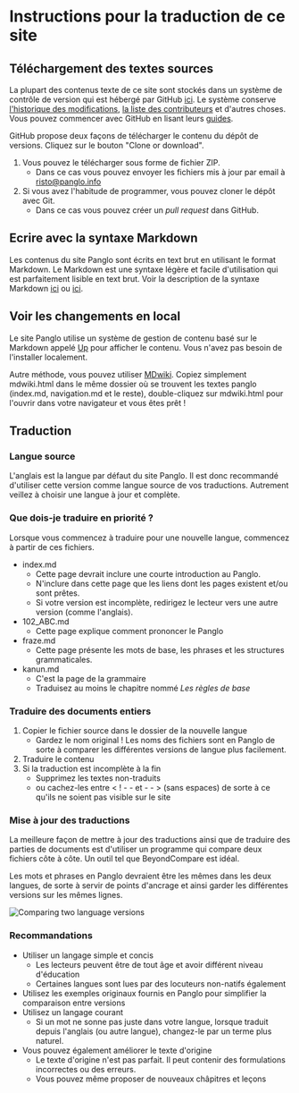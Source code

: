# Instructions pour la traduction de ce site

## Téléchargement des textes sources

La plupart des contenus texte de ce site sont stockés dans un système de contrôle de version qui est hébergé par GitHub [ici](https://github.com/barumau/panglo). Le système conserve [l'historique des modifications](https://github.com/barumau/panglo/commits/master),  [la liste des contributeurs](https://github.com/barumau/panglo/graphs/contributors) et d'autres choses. Vous pouvez commencer avec GitHub en lisant leurs [guides](https://guides.github.com/).

GitHub propose deux façons de télécharger le contenu du dépôt de versions. 
Cliquez sur le bouton "Clone or download".

1. Vous pouvez le télécharger sous forme de fichier ZIP.
    * Dans ce cas vous pouvez envoyer les fichiers mis à jour par email à risto@panglo.info
2. Si vous avez l'habitude de programmer, vous pouvez cloner le dépôt avec Git.
    * Dans ce cas vous pouvez créer un _pull request_ dans GitHub.

## Ecrire avec la syntaxe Markdown

Les contenus du site Panglo sont écrits en text brut en utilisant le format Markdown. Le Markdown est une syntaxe légère et facile d'utilisation qui est parfaitement lisible en text brut. Voir la description de la syntaxe Markdown [ici](https://guides.github.com/features/mastering-markdown/) ou [ici](https://daringfireball.net/projects/markdown/syntax).

## Voir les changements en local

Le site Panglo utilise un système de gestion de contenu basé sur le Markdown appelé [Up](http://twisty.org/post/up) pour afficher le contenu. Vous n'avez pas besoin de l'installer localement.

Autre méthode, vous pouvez utiliser [MDwiki](http://dynalon.github.io/mdwiki/). Copiez simplement mdwiki.html dans le même dossier où se trouvent les textes panglo (index.md, navigation.md et le reste), double-cliquez sur mdwiki.html pour l'ouvrir dans votre navigateur et vous êtes prêt !



## Traduction

### Langue source

L'anglais est la langue par défaut du site Panglo. Il est donc recommandé d'utiliser cette version comme langue source de vos traductions. Autrement veillez à choisir une langue à jour et complète.

### Que dois-je traduire en priorité ?

Lorsque vous commencez à traduire pour une nouvelle langue, commencez à partir de ces fichiers.

* index.md
    * Cette page devrait inclure une courte introduction au Panglo.
    * N'inclure dans cette page que les liens dont les pages existent et/ou sont prêtes.
    * Si votre version est incomplète, redirigez le lecteur vers une autre version (comme l'anglais).
* 102_ABC.md
    * Cette page explique comment prononcer le Panglo
* fraze.md
    * Cette page présente les mots de base, les phrases et les structures grammaticales.
* kanun.md
    * C'est la page de la grammaire
    * Traduisez au moins le chapitre nommé _Les règles de base_

### Traduire des documents entiers

1. Copier le fichier source dans le dossier de la nouvelle langue
    * Gardez le nom original ! Les noms des fichiers sont en Panglo de sorte à comparer les différentes versions de langue plus facilement.
2. Traduire le contenu
3. Si la traduction est incomplète à la fin
    * Supprimez les textes non-traduits
    * ou cachez-les entre < ! - - et - - > (sans espaces) de sorte à ce qu'ils ne soient pas visible sur le site

### Mise à jour des traductions

La meilleure façon de mettre à jour des traductions ainsi que de traduire des parties de documents est d'utiliser un programme qui compare deux fichiers côte à côte. Un outil tel que BeyondCompare est idéal.

Les mots et phrases en Panglo devraient être les mêmes dans les deux langues, de sorte à servir de points d'ancrage et ainsi garder les différentes versions sur les mêmes lignes.

![](http://www.panglo.info/grafe/kompar.png "Comparing two language versions")

### Recommandations

* Utiliser un langage simple et concis
    * Les lecteurs peuvent être de tout âge et avoir différent niveau d'éducation
    * Certaines langues sont lues par des locuteurs non-natifs également
* Utilisez les exemples originaux fournis en Panglo pour simplifier la comparaison entre versions
* Utilisez un langage courant
    * Si un mot ne sonne pas juste dans votre langue, lorsque traduit depuis l'anglais (ou autre langue), changez-le par un terme plus naturel.
* Vous pouvez également améliorer le texte d'origine
    * Le texte d'origine n'est pas parfait. Il peut contenir des formulations incorrectes ou des erreurs.
    * Vous pouvez même proposer de nouveaux châpitres et leçons


